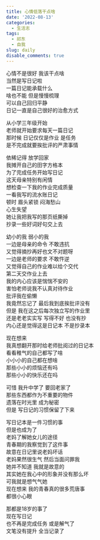 ```yaml
---
title: 心情低落干点啥
date: '2022-08-13'
categories:
  - 生活志
tags:
  - 祁东
  - 自我
slug: daily
disable_comments: true
---
```

<!-- 投稿十天，今天收到被拒消息，难过到不是被拒，而是要继续改。多历练吧，加油 -->

心情不是很好  我该干点啥  
当然是写日记啦  
一篇日记能承载什么    
啥也不能 但是慢慢梳理   
可以自己回归平静   
日记一直是自己很好的治愈方式  

从小学三年级开始  
老师就开始要求每天一篇日记  
那时候 
日记仅仅是作业  是任务  
是不完成就要挨批评的严肃事情   

依稀记得 放学回家  
我摊开自己的田字方格本  
为了完成任务开始写日记  
这天母亲特别有闲情  
想检查一下我的作业完成质量  
一看我写的流水账日记  
顿时 眉头紧锁 闷海愁山  
心生失望  
她让我把我写的那页纸撕掉  
抄录一些好词好句交上去  

幼小的我 弱小的我  
一边是母亲的命令 不敢违抗  
又觉得摘抄再好也文不对题呀  
一边是老师的要求 不敢忤逆  
又觉得自己的作业难以给个交代  
第二天交作业上去  
我的内心应该是惴惴不安的  
害怕老师说我不认真对待作业  
批评我在偷懒  
我竟然忘记了  最后我到底挨批评没有  
但是 我在这之后每次独立写的作业里  
还是老老实实写 写得不好 也没有抄  
内心还是觉得这是日记本 不是抄录本  

现在想来  
我真想翻开那时给老师批阅过的日记本  
看看稚气的自己都写了啥  
小小小的自己都在想啥  
那些小小的烦恼还有吗  
那些小小的快乐还在吗  

可惜 我升中学了 要回老家了  
那些东西都作为不重要的物件  
遗落在时光里 成为秘密  
但是 写日记的习惯保留了下来  

写日记本是一件习惯的事  
但是也成为了  
老妈了解她女儿的途径  
青春期的我察觉到了这件事  
故意在日记里说老妈坏话  
老妈果然很生气 然后当面问罪我  
她并不知道 我就是故意的  
其实她在我心中的形象并没有那么坏  
可我就是想气气她  
现在想来 我的青春真的很多荒唐事  
都很小心眼  

那都是18岁的事了   
现在写日记  
也不再是完成任务 或是解气了  
文笔没有提升 全当记录了